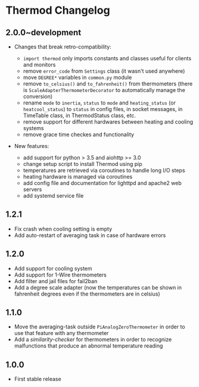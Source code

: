 # Thermod Changelog

## 2.0.0~development

  * Changes that break retro-compatibility:
    - `import thermod` only imports constants and classes useful for clients and monitors
    - remove `error_code` from `Settings` class (it wasn't used anywhere)
    - move `DEGREE*` variables in `common.py` module
    - remove `to_celsius()` and `to_fahrenheit()` from thermometers
      (there is `ScaleAdapterThermometerDecorator` to automatically
      manage the conversion)
    - rename `mode` to `inertia`, `status` to `mode` and `heating_status`
      (or `heatcool_status`) to `status` in config files, in socket messages,
      in TimeTable class, in ThermodStatus class, etc.
    - remove support for different hardwares between heating and cooling systems
    - remove grace time checkes and functionality

  * New features:
    - add support for python > 3.5 and aiohttp >= 3.0
    - change setup script to install Thermod using pip
    - temperatures are retrieved via coroutines to handle long I/O steps
    - heating hardware is managed via coroutines
    - add config file and documentation for lighttpd and apache2 web servers
    - add systemd service file

## 1.2.1

  * Fix crash when cooling setting is empty
  * Add auto-restart of averaging task in case of hardware errors

## 1.2.0

  * Add support for cooling system
  * Add support for 1-Wire thermometers
  * Add filter and jail files for fail2ban
  * Add a degree scale adapter (now the temperatures can be shown in
    fahrenheit degrees even if the thermometers are in celsius)
 
## 1.1.0

  * Move the averaging-task outside `PiAnalogZeroThermometer` in order to use
    that feature with any thermometer
  * Add a *similarity-checker* for thermometers in order to recognize
    malfunctions that produce an abnormal temperature reading

## 1.0.0

  * First stable release

